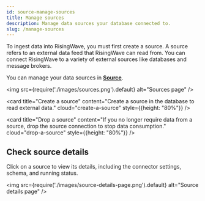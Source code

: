 ```yaml
---
id: source-manage-sources
title: Manage sources
description: Manage data sources your database connected to.
slug: /manage-sources
---
```


To ingest data into RisingWave, you must first create a source. A source refers to an external data feed that RisingWave can read from. You can connect RisingWave to a variety of external sources like databases and message brokers.

You can manage your data sources in [**Source**](https://cloud.risingwave.com/source/).

<img
src={require('./images/sources.png').default}
alt="Sources page"
/>

<grid
 container
 direction="row"
 spacing="15"
 justifyContent="space-between"
 justifyItems="stretch"
 alignItems="stretch">

<grid item xs={12} sm={6} md={6}>

<card
title="Create a source"
content="Create a source in the database to read external data."
cloud="create-a-source"
style={{height: "80%"}}
/>

</grid>

<grid item xs={12} sm={6} md={6}>

<card
title="Drop a source"
content="If you no longer require data from a source, drop the source connection to stop data consumption."
cloud="drop-a-source"
style={{height: "80%"}}
/>

</grid>

</grid>

## Check source details

Click on a source to view its details, including the connector settings, schema, and running status.

<img
src={require('./images/source-details-page.png').default}
alt="Source details page"
/>
